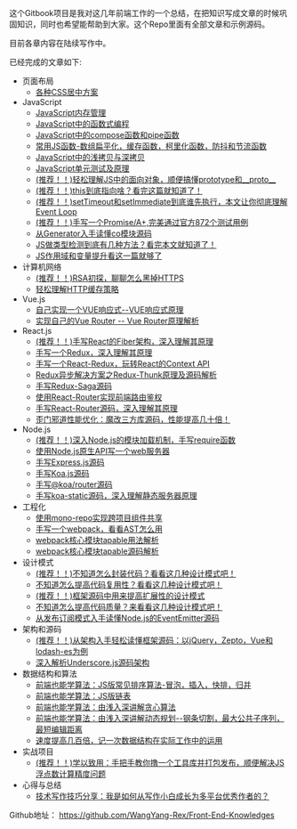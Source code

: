 这个Gitbook项目是我对这几年前端工作的一个总结，在把知识写成文章的时候巩固知识，同时也希望能帮助到大家。这个Repo里面有全部文章和示例源码。

目前各章内容在陆续写作中。  

<!--
在线阅读地址： https://juejin.im/post/5e3ffc85518825494e2772fd

你也可以在这些地方找到我：

掘金：[https://juejin.im/user/2295436011645655](https://juejin.im/user/2295436011645655)

思否：[https://segmentfault.com/u/jiangpengfei_5ecce944a3d8a](https://segmentfault.com/u/jiangpengfei_5ecce944a3d8a)

开源中国：[https://my.oschina.net/u/4638235](https://my.oschina.net/u/4638235)

也欢迎关注我的公众号【进击的大前端】，第一时间获取优质原创，末尾有公众号二维码~
-->
已经完成的文章如下:

* 页面布局
  * [各种CSS居中方案](https://juejin.im/post/5e213084e51d451c7a436108)
* JavaScript
  * [JavaScript内存管理](https://juejin.im/post/5e2155cee51d4552455a8878)
  * [JavaScript中的函数式编程](https://juejin.im/post/5e3ff8c4f265da57503cb7a8)
  * [JavaScript中的compose函数和pipe函数](https://juejin.im/post/5e3ff92be51d4526f16e3b90)
  * [常用JS函数-数组扁平化，缓存函数，柯里化函数，防抖和节流函数](https://juejin.im/post/5e3ff97de51d4527214ba3c9)
  * [JavaScript中的浅拷贝与深拷贝](https://juejin.im/post/5e1ee7a3e51d45020d70ac7d)
  * [JavaScript单元测试及原理](https://juejin.im/post/5e3ffa9d6fb9a07cbe345989)
  * [(推荐！！)轻松理解JS中的面向对象，顺便搞懂prototype和\_\_proto\_\_](https://juejin.im/post/5e50e5b16fb9a07c9a1959af)
  * [(推荐！！)this到底指向啥？看完这篇就知道了！](https://juejin.im/post/5e59e35ce51d4526e651c338)
  * [(推荐！！)setTimeout和setImmediate到底谁先执行，本文让你彻底理解Event Loop](https://juejin.im/post/5e782486518825490455fb17)
  * [(推荐！！)手写一个Promise/A+,完美通过官方872个测试用例](https://juejin.im/post/5e8bec156fb9a03c4d40f4bc)
  * [从Generator入手读懂co模块源码](https://juejin.im/post/5e9e6005e51d4546f70d2777)
  * [JS做类型检测到底有几种方法？看完本文就知道了！](https://juejin.im/post/5eb2c2bff265da7be769e129)
  * [JS作用域和变量提升看这一篇就够了](https://juejin.im/post/5ec21f205188256d5324e1a8)
* 计算机网络
  * [(推荐！！)RSA初探，聊聊怎么黑掉HTTPS](https://juejin.im/post/5e689e336fb9a07c9e1c3903)
  * [轻松理解HTTP缓存策略](https://juejin.cn/post/6908540505115033614)
* Vue.js
  * [自己实现一个VUE响应式--VUE响应式原理](https://juejin.im/post/5e1fcbf9e51d451c52193791)
  * [实现自己的Vue Router -- Vue Router原理解析](https://juejin.im/post/5e255dd76fb9a0301572944a)
* React.js
  * [(推荐！！)手写React的Fiber架构，深入理解其原理](https://juejin.im/post/5ef014e851882565ce7ee0ca)
  * [手写一个Redux，深入理解其原理](https://juejin.im/post/5efec81be51d4534942dd589)
  * [手写一个React-Redux，玩转React的Context API](https://juejin.im/post/5f0595f75188252e415f5519)
  * [Redux异步解决方案之Redux-Thunk原理及源码解析](https://juejin.im/post/6869950884231675912)
  * [手写Redux-Saga源码](https://juejin.im/post/6885223002703822855)
  * [使用React-Router实现前端路由鉴权](https://juejin.im/post/5f1a45f2518825742109ec2b)
  * [手写React-Router源码，深入理解其原理](https://juejin.im/post/6855129007949398029)
  * [歪门邪道性能优化：魔改三方库源码，性能提高几十倍！](https://juejin.cn/post/6922684424488222727)
* Node.js
  * [(推荐！！)深入Node.js的模块加载机制，手写require函数](https://juejin.im/post/6866973719634542606)
  * [使用Node.js原生API写一个web服务器](https://juejin.im/post/6887797543212843016)
  * [手写Express.js源码](https://juejin.im/post/6890358903960240142)
  * [手写Koa.js源码](https://juejin.im/post/6892952604163342344)
  * [手写@koa/router源码](https://juejin.im/post/6895594434843869197)
  * [手写koa-static源码，深入理解静态服务器原理](https://juejin.cn/post/6903350655474204680)
* 工程化
  * [使用mono-repo实现跨项目组件共享](https://juejin.cn/post/6913788953971654663)
  * [手写一个webpack，看看AST怎么用](https://juejin.cn/post/6930877602840182791)
  * [webpack核心模块tapable用法解析](https://juejin.cn/post/6939794845053485093)
  * [webpack核心模块tapable源码解析](https://juejin.cn/post/6946094725703139358)
* 设计模式
  * [(推荐！！)不知道怎么封装代码？看看这几种设计模式吧！](https://juejin.im/post/5ec737b36fb9a04799583002)
  * [不知道怎么提高代码复用性？看看这几种设计模式吧！](https://juejin.im/post/5ecb67846fb9a047b534a346)
  * [(推荐！！)框架源码中用来提高扩展性的设计模式](https://juejin.im/post/5ed0a2286fb9a047e02ef121)
  * [不知道怎么提高代码质量？来看看这几种设计模式吧！](https://juejin.im/post/5ed9fcca518825430d042527)
  * [从发布订阅模式入手读懂Node.js的EventEmitter源码](https://juejin.im/post/5e7978485188255e237c2a29)
* 架构和源码
  * [(推荐！！)从架构入手轻松读懂框架源码：以jQuery，Zepto，Vue和lodash-es为例](https://juejin.im/post/5e549c4d6fb9a07cd614d268)
  * [深入解析Underscore.js源码架构](https://juejin.im/post/5e74294de51d45270d533191)
* 数据结构和算法
  * [前端也能学算法：JS版常见排序算法-冒泡，插入，快排，归并](https://juejin.im/post/5e3cc31f51882549291268bf)
  * [前端也能学算法：JS版链表](https://juejin.im/post/5e3cc377f265da572e4f18d0)
  * [前端也能学算法：由浅入深讲解贪心算法](https://juejin.im/post/5e575e02f265da573b0dad5f)
  * [前端也能学算法：由浅入深讲解动态规划--钢条切割，最大公共子序列，最短编辑距离](https://juejin.im/post/5e4b472251882549507b015f)
  * [速度提高几百倍，记一次数据结构在实际工作中的运用](https://juejin.cn/post/6898569107877134350)
* 实战项目
  * [(推荐！！)学以致用：手把手教你撸一个工具库并打包发布，顺便解决JS浮点数计算精度问题](https://juejin.im/post/5e64cf0ef265da5734024f84)
* 心得与总结
  * [技术写作技巧分享：我是如何从写作小白成长为多平台优秀作者的？](https://juejin.cn/post/6932288843018141709)

Github地址： https://github.com/WangYang-Rex/Front-End-Knowledges

